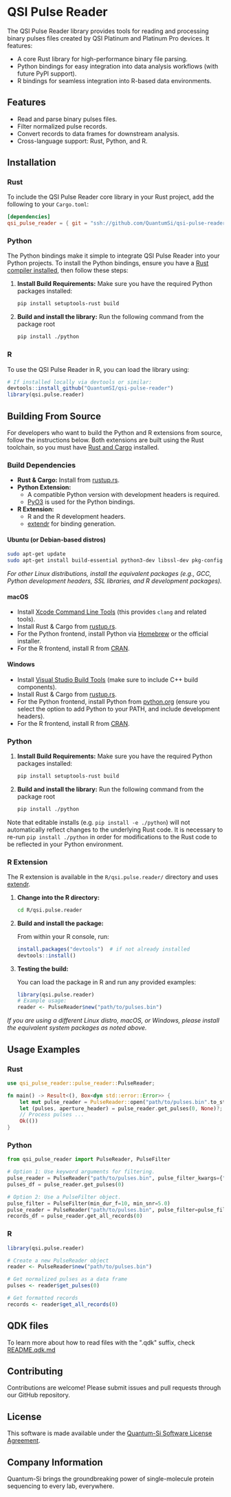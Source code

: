 # QSI Pulse Reader

The QSI Pulse Reader library provides tools for reading and processing binary pulses files created by QSI Platinum and Platinum Pro devices. It features:

- A core Rust library for high-performance binary file parsing.
- Python bindings for easy integration into data analysis workflows (with future PyPI support).
- R bindings for seamless integration into R-based data environments.

## Features

- Read and parse binary pulses files.
- Filter normalized pulse records.
- Convert records to data frames for downstream analysis.
- Cross-language support: Rust, Python, and R.

## Installation

### Rust

To include the QSI Pulse Reader core library in your Rust project, add the following to your `Cargo.toml`:

```toml
[dependencies]
qsi_pulse_reader = { git = "ssh://github.com/QuantumSi/qsi-pulse-reader", tag = "1.0.0" }
```

### Python

The Python bindings make it simple to integrate QSI Pulse Reader into your Python projects.
To install the Python bindings, ensure you have a [Rust compiler installed](https://rustup.rs),
then follow these steps:

1. **Install Build Requirements:**
   Make sure you have the required Python packages installed:
   ```sh
   pip install setuptools-rust build
   ```

2. **Build and install the library:**
   Run the following command from the package root
   ```sh
   pip install ./python
   ```

### R

To use the QSI Pulse Reader in R, you can load the library using:

```r
# If installed locally via devtools or similar:
devtools::install_github("QuantumSI/qsi-pulse-reader")
library(qsi.pulse.reader)
```

## Building From Source

For developers who want to build the Python and R extensions from source, follow the instructions below. Both extensions are built using the Rust toolchain, so you must have [Rust and Cargo](https://www.rust-lang.org/tools/install) installed.

### Build Dependencies

- **Rust & Cargo:** Install from [rustup.rs](https://rustup.rs).
- **Python Extension:**
  - A compatible Python version with development headers is required.
  - [PyO3](https://github.com/PyO3/pyo3) is used for the Python bindings.
- **R Extension:**
  - R and the R development headers.
  - [extendr](https://extendr.github.io/) for binding generation.

#### Ubuntu (or Debian-based distros)

```sh
sudo apt-get update
sudo apt-get install build-essential python3-dev libssl-dev pkg-config r-base r-base-dev
```

_For other Linux distributions, install the equivalent packages (e.g., GCC, Python development headers, SSL libraries, and R development packages)._

#### macOS

- Install [Xcode Command Line Tools](https://developer.apple.com/xcode/features/) (this provides `clang` and related tools).
- Install Rust & Cargo from [rustup.rs](https://rustup.rs).
- For the Python frontend, install Python via [Homebrew](https://brew.sh) or the official installer.
- For the R frontend, install R from [CRAN](https://cran.r-project.org).

#### Windows

- Install [Visual Studio Build Tools](https://visualstudio.microsoft.com/downloads/) (make sure to include C++ build components).
- Install Rust & Cargo from [rustup.rs](https://rustup.rs).
- For the Python frontend, install Python from [python.org](https://www.python.org) (ensure you select the option to add Python to your PATH, and include development headers).
- For the R frontend, install R from [CRAN](https://cran.r-project.org).

### Python

1. **Install Build Requirements:**
   Make sure you have the required Python packages installed:
   ```sh
   pip install setuptools-rust build
   ```

2. **Build and install the library:**
   Run the following command from the package root
   ```sh
   pip install ./python
   ```

Note that editable installs (e.g. `pip install -e ./python`) will not automatically reflect changes to the underlying Rust code.
It is necessary to re-run `pip install ./python` in order for modifications to the Rust code to be reflected in your Python environment.

### R Extension

The R extension is available in the `R/qsi.pulse.reader/` directory and uses [extendr](https://extendr.github.io/).

1. **Change into the R directory:**

    ```sh
    cd R/qsi.pulse.reader
    ```

2. **Build and install the package:**

    From within your R console, run:

    ```r
    install.packages("devtools")  # if not already installed
    devtools::install()
    ```

3. **Testing the build:**

    You can load the package in R and run any provided examples:

    ```r
    library(qsi.pulse.reader)
    # Example usage:
    reader <- PulseReader$new("path/to/pulses.bin")
    ```

_If you are using a different Linux distro, macOS, or Windows, please install the equivalent system packages as noted above._



## Usage Examples

### Rust

```rust
use qsi_pulse_reader::pulse_reader::PulseReader;

fn main() -> Result<(), Box<dyn std::error::Error>> {
    let mut pulse_reader = PulseReader::open("path/to/pulses.bin".to_string())?;
    let (pulses, aperture_header) = pulse_reader.get_pulses(0, None)?;
    // Process pulses ...
    Ok(())
}
```

### Python

```python
from qsi_pulse_reader import PulseReader, PulseFilter

# Option 1: Use keyword arguments for filtering.
pulse_reader = PulseReader("path/to/pulses.bin", pulse_filter_kwargs={"min_dur_f": 10})
pulses_df = pulse_reader.get_pulses(0)

# Option 2: Use a PulseFilter object.
pulse_filter = PulseFilter(min_dur_f=10, min_snr=5.0)
pulse_reader = PulseReader("path/to/pulses.bin", pulse_filter=pulse_filter)
records_df = pulse_reader.get_all_records(0)
```

### R

```r
library(qsi.pulse.reader)

# Create a new PulseReader object
reader <- PulseReader$new("path/to/pulses.bin")

# Get normalized pulses as a data frame
pulses <- reader$get_pulses(0)

# Get formatted records
records <- reader$get_all_records(0)
```

## QDK files

To learn more about how to read files with the ".qdk" suffix, check [README.qdk.md](README.qdk.md)

## Contributing

Contributions are welcome! Please submit issues and pull requests through our GitHub repository.

## License

This software is made available under the [Quantum-Si Software License Agreement](LICENSE.rst).

## Company Information

Quantum-Si brings the groundbreaking power of single-molecule protein sequencing to every lab, everywhere.
